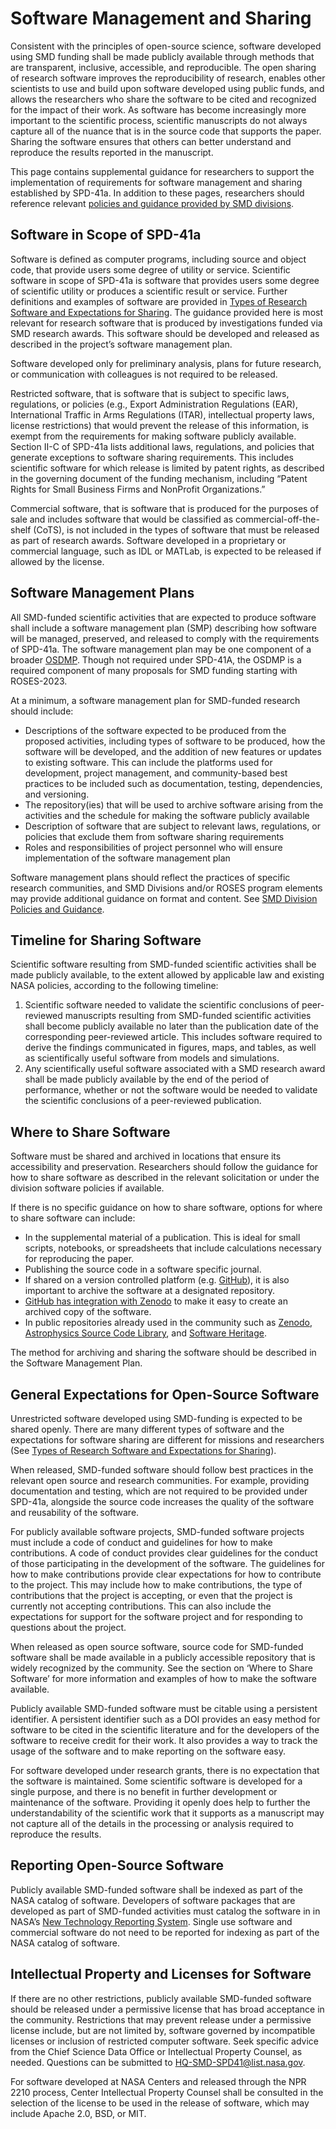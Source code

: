 # Software Management and Sharing
Consistent with the principles of open-source science, software developed using SMD funding shall be made publicly available through methods that are transparent, inclusive, accessible, and reproducible. The open sharing of research software improves the reproducibility of research, enables other scientists to use and build upon software developed using public funds, and allows the researchers who share the software to be cited and recognized for the impact of their work.  As software has become increasingly more important to the scientific process, scientific manuscripts do not always capture all of the nuance that is in the source code that supports the paper.  Sharing the software ensures that others can better understand and reproduce the results reported in the manuscript. 

This page contains supplemental guidance for researchers to support the implementation of requirements for software management and sharing established by SPD-41a. In addition to these pages, researchers should reference relevant [policies and guidance provided by SMD divisions](SMD_Division_Policies.md).

## Software in Scope of SPD-41a
Software is defined as computer programs, including source and object code, that provide users some degree of utility or service. Scientific software in scope of SPD-41a is software that provides users some degree of scientific utility or produces a scientific result or service. Further definitions and examples of software are provided in [Types of Research Software and Expectations for Sharing](Research_Software_Types.md).  The guidance provided here is most relevant for research software that is produced by investigations funded via SMD research awards. This software should be developed and released as described in the project’s software management plan. 

Software developed only for preliminary analysis, plans for future research, or communication with colleagues is not required to be released.

Restricted software, that is software that is subject to specific laws, regulations, or policies (e.g., Export Administration Regulations (EAR), International Traffic in Arms Regulations (ITAR), intellectual property laws, license restrictions) that would prevent the release of this information, is exempt from the requirements for making software publicly available. Section II-C of SPD-41a lists additional laws, regulations, and policies that generate exceptions to software sharing requirements. This includes scientific software for which release is limited by patent rights, as described in the governing document of the funding mechanism, including
“Patent Rights for Small Business Firms and NonProfit Organizations.”

Commercial software, that is software that is produced for the purposes of sale and includes software that would be classified as commercial-off-the-shelf (CoTS), is not included in the types of software that must be released as part of research awards. Software developed in a proprietary or commercial language, such as IDL or MATLab, is expected to be released if allowed by the license. 

## Software Management Plans
All SMD-funded scientific activities that are expected to produce software shall include a software management plan (SMP) describing how software will be managed, preserved, and released to comply with the requirements of SPD-41a. The software management plan may be one component of a broader [OSDMP](OSDMP.md). Though not required under SPD-41A, the OSDMP is a required component of many proposals for SMD funding starting with ROSES-2023.

At a minimum, a software management plan for SMD-funded research should include:
* Descriptions of the software expected to be produced from the proposed activities, including types of software to be produced, how the software will be developed, and the addition of new features or updates to existing software.  This can include the platforms used for development, project management, and community-based best practices to be included such as documentation, testing, dependencies, and versioning. 
* The repository(ies) that will be used to archive software arising from the activities and the schedule for making the software publicly available 
* Description of software that are subject to relevant laws, regulations, or policies that exclude them from software sharing requirements 
* Roles and responsibilities of project personnel who will ensure implementation of the software management plan

Software management plans should reflect the practices of specific research communities, and SMD Divisions and/or ROSES program elements may provide additional guidance on format and content. See [SMD Division Policies and Guidance](SMD_Division_Policies.md).

## Timeline for Sharing Software
Scientific software resulting from SMD-funded scientific activities shall be made publicly available, to the extent allowed by applicable law and existing NASA policies, according to the following timeline:
1. Scientific software needed to validate the scientific conclusions of peer-reviewed manuscripts resulting from SMD-funded scientific activities shall become publicly available no later than the publication date of the corresponding peer-reviewed article. This includes software required to derive the findings communicated in figures, maps, and tables, as well as scientifically useful software from models and simulations.
2. Any scientifically useful software associated with a SMD research award shall be made publicly available by the end of the period of performance, whether or not the software would be needed to validate the scientific conclusions of a peer-reviewed publication. 
   
## Where to Share Software
 Software must be shared and archived in locations that ensure its accessibility and preservation. Researchers should follow the guidance for how to share software as described in the relevant solicitation or under the division software policies if available. 

If there is no specific guidance on how to share software, options for where to share software can include:
* In the supplemental material of a publication. This is ideal for small scripts, notebooks, or spreadsheets that include calculations necessary for reproducing the paper.
* Publishing the source code in a software specific journal.
* If shared on a version controlled platform (e.g. [GitHub](https://github.com/)), it is also important to archive the software at a designated repository.  
* [GitHub has integration with Zenodo](https://docs.github.com/en/repositories/archiving-a-github-repository/referencing-and-citing-content) to make it easy to create an archived copy of the software.
* In public repositories already used in the community such as [Zenodo](https://zenodo.org/), [Astrophysics Source Code Library](https://ascl.net/), and [Software Heritage](https://www.softwareheritage.org/). 

The method for archiving and sharing the software should be described in the Software Management Plan.  

## General Expectations for Open-Source Software
Unrestricted software developed using SMD-funding is expected to be shared openly. There are many different types of software and the expectations for software sharing are different for missions and researchers (See [Types of Research Software and Expectations for Sharing](Research_Software_Types.md)). 

When released, SMD-funded software should follow best practices in the relevant open source and research communities.  For example, providing documentation and testing, which are not required to be provided under SPD-41a, alongside the source code increases the quality of the software and reusability of the software. 

For publicly available software projects, SMD-funded software projects must include a code of conduct and guidelines for how to make contributions.  A code of conduct provides clear guidelines for the conduct of those participating in the development of the software.  The guidelines for how to make contributions provide clear expectations for how to contribute to the project.  This may include how to make contributions, the type of contributions that the project is accepting, or even that the project is currently not accepting contributions.  This can also include the expectations for support for the software project and for responding to questions about the project.  

When released as open source software, source code for SMD-funded software shall be made available in a publicly accessible repository that is widely recognized by the community.  See the section on ‘Where to Share Software’ for more information and examples of how to make the software available.  

Publicly available SMD-funded software must be citable using a persistent identifier. A persistent identifier such as a DOI provides an easy method for software to be cited in the scientific literature and for the developers of the software to receive credit for their work. It also provides a way to track the usage of the software and to make reporting on the software easy. 

For software developed under research grants, there is no expectation that the software is maintained.  Some scientific software is developed for a single purpose, and there is no benefit in further development or maintenance of the software.  Providing it openly does help to further the understandability of the scientific work that it supports as a manuscript may not capture all of the details in the processing or analysis required to reproduce the results. 

## Reporting Open-Source Software
Publicly available SMD-funded software shall be indexed as part of the NASA catalog of software. Developers of software packages that are developed as part of SMD-funded activities must catalog the software in in NASA’s [New Technology Reporting System](https://invention.nasa.gov/). Single use software and commercial software do not need to be reported for indexing as part of the NASA catalog of software.

## Intellectual Property and Licenses for Software
If there are no other restrictions, publicly available SMD-funded software should be released under a permissive license that has broad acceptance in the community. Restrictions that may prevent release under a permissive license include, but are not limited by, software governed by incompatible licenses or inclusion of restricted computer software. Seek specific advice from the Chief Science Data Office or Intellectual Property Counsel, as needed. Questions can be submitted to HQ-SMD-SPD41@list.nasa.gov. 

For software developed at NASA Centers and released through the NPR 2210 process, Center Intellectual Property Counsel shall be consulted in the selection of the license to be used in the release of software, which may include Apache 2.0, BSD, or MIT.

